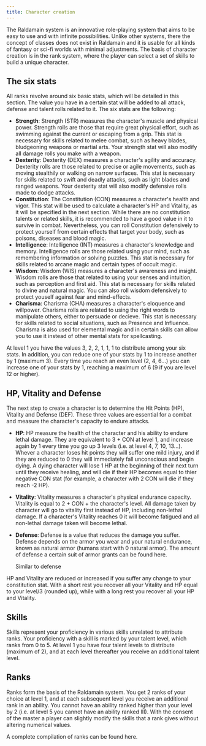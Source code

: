 ```yaml
---
title: Character creation
---
```


The Raldamain system is an innovative role-playing system that aims to be easy to use and with infinite possibilities. Unlike other systems, there the concept of classes does not exist in Raldamain and it is usable for all kinds of fantasy or sci-fi worlds with minimal adjustments. The basis of character creation is in the rank system, where the player can select a set of skills to build a unique character. 

## The six stats

All ranks revolve around six basic stats, which will be detailed in this section. The value you have in a certain stat will be added to all attack, defense and talent rolls related to it. The six stats are the following:

- **Strength**: Strength (STR) measures the character's muscle and physical power. Strength rolls are those that require great physical effort, such as swimming against the current or escaping from a grip. This stat is necessary  for skills related to melee combat, such as heavy blades, bludgeoning weapons or martial arts. Your strength stat will also modify all damage rolls you make with a weapon.
- **Dexterity**: Dexterity (DEX) measures a character's agility and accuracy. Dexterity rolls are those related to precise or agile movements, such as moving stealthily or walking on narrow surfaces. This stat is necessary for skills related to swift and deadly attacks, such as light blades and ranged weapons. Your dexterity stat will also modify defensive rolls made to dodge attacks.
- **Constitution**: The Constitution (CON) measures a character's health and vigor. This stat will be used to calculate a character's HP and Vitality, as it will be specified in the next section. While there are no constitution talents or related skills, it is recommended to have a good value in it to survive in combat. Nevertheless, you can roll Constitution defensively to protect yourself from certain effects that target your body, such as poisons, diseases and blood magic.
- **Intelligence**: Intelligence (INT) measures a character's knowledge and memory. Intelligence rolls are those related using your mind, such as remembering information or solving puzzles. This stat is necessary for skills related to arcane magic and certain types of occult magic.
- **Wisdom**: Wisdom (WIS) measures a character's awareness and insight. Wisdom rolls are those that related to using your senses and intuition, such as perception and first aid. This stat is necessary for skills related to divine and natural magic. You can also roll wisdom defensively to protect youself against fear and mind-effects.
- **Charisma**: Charisma (CHA) measures a character's eloquence and willpower. Charisma rolls are related to using the right words to manipulate others, either to persuade or decieve. This stat is necessary for skills related to social situations, such as Presence and Influence. Charisma is also used for elemental magic and in certain skills can allow you to use it instead of other mental stats for spellcasting.

At level 1 you have the values 3, 2, 2, 1, 1, 1 to distribute among your six stats. In addition, you can reduce one of your stats by 1 to increase another by 1 (maximum 3). Every time you reach an even level (2, 4, 6...) you can increase one of your stats by 1, reaching a maximum of 6 (9 if you are level 12 or higher).

## HP, Vitality and Defense

The next step to create a character is to determine the Hit Points (HP), Vitality  and Defense (DEF). These three values are essential for a combat and measure the character's capacity to endure attacks.

- **HP**: HP measure the health of the character and his ability to endure lethal damage. They are equivalent to 3 + CON at level 1, and increase again by 1 every time you go up 3 levels (i.e. at level 4, 7, 10, 13...). Whever a character loses hit points they will suffer one mild injury, and if they are reduced to 0 they will immediately fall unconscious and begin dying. A dying character will lose 1 HP at the beginning of their next turn until they receive healing, and will die if their HP becomes equal to thier negative CON stat (for example, a character with 2 CON will die if they reach -2 HP). 

- **Vitality**: Vitality measures a character's physical endurance capacity. Vitality is equal to 2 + CON + the character's level. All damage taken by character will go to vitality first instead of HP, including non-lethal damage. If a character's Vitality reaches 0 it will become fatigued and all non-lethal damage taken will become lethal.

- **Defense**: Defense is a value that reduces the damage you suffer. Defense depends on the armor you wear and your natural endurance, known as natural armor (humans start with 0 natural armor). The amount of defense a certain suit of armor grants can be found here.

  Similar to defense

HP and Vitality are reduced or increased if you suffer any change to your constitution stat. With a short rest you recover all your Vitality and HP equal to your level/3 (rounded up), while with a long rest you recover all your HP and Vitality.

## Skills

Skills represent your proficiency in various skills unrelated to attribute ranks. Your proficiency with a skill is marked by your talent level, which ranks from 0 to 5. At level 1 you have four talent levels to distribute (maximum of 2), and at each level thereafter you receive an additional talent level. 

## Ranks

Ranks form the basis of the Raldamain system. You get 2 ranks of your choice at level 1, and at each subsequent level you receive an additional rank in an ability. You cannot have an ability ranked higher than your level by 2 (i.e. at level 5 you cannot have an ability ranked III). With the consent of the master a player can slightly modify the skills that a rank gives without altering numerical values.

A complete compilation of ranks can be found here.
